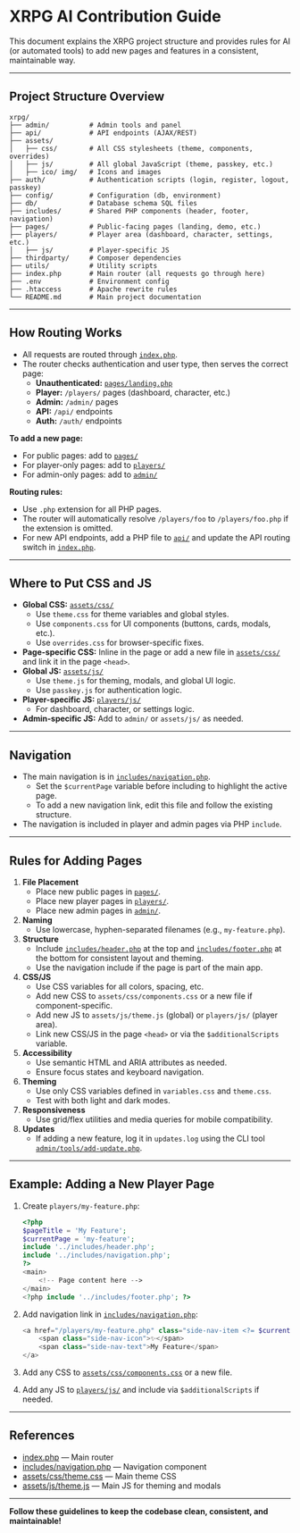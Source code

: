 # XRPG AI Contribution Guide

This document explains the XRPG project structure and provides rules for AI (or automated tools) to add new pages and features in a consistent, maintainable way.

---

## Project Structure Overview

```
xrpg/
├── admin/          # Admin tools and panel
├── api/            # API endpoints (AJAX/REST)
├── assets/
│   ├── css/        # All CSS stylesheets (theme, components, overrides)
│   ├── js/         # All global JavaScript (theme, passkey, etc.)
│   ├── ico/ img/   # Icons and images
├── auth/           # Authentication scripts (login, register, logout, passkey)
├── config/         # Configuration (db, environment)
├── db/             # Database schema SQL files
├── includes/       # Shared PHP components (header, footer, navigation)
├── pages/          # Public-facing pages (landing, demo, etc.)
├── players/        # Player area (dashboard, character, settings, etc.)
│   ├── js/         # Player-specific JS
├── thirdparty/     # Composer dependencies
├── utils/          # Utility scripts
├── index.php       # Main router (all requests go through here)
├── .env            # Environment config
├── .htaccess       # Apache rewrite rules
└── README.md       # Main project documentation
```

---

## How Routing Works

- All requests are routed through [`index.php`](index.php).
- The router checks authentication and user type, then serves the correct page:
    - **Unauthenticated:** [`pages/landing.php`](pages/landing.php)
    - **Player:** `/players/` pages (dashboard, character, etc.)
    - **Admin:** `/admin/` pages
    - **API:** `/api/` endpoints
    - **Auth:** `/auth/` endpoints

**To add a new page:**
- For public pages: add to [`pages/`](pages/)
- For player-only pages: add to [`players/`](players/)
- For admin-only pages: add to [`admin/`](admin/)

**Routing rules:**
- Use `.php` extension for all PHP pages.
- The router will automatically resolve `/players/foo` to `/players/foo.php` if the extension is omitted.
- For new API endpoints, add a PHP file to [`api/`](api/) and update the API routing switch in [`index.php`](index.php).

---

## Where to Put CSS and JS

- **Global CSS:** [`assets/css/`](assets/css/)
    - Use `theme.css` for theme variables and global styles.
    - Use `components.css` for UI components (buttons, cards, modals, etc.).
    - Use `overrides.css` for browser-specific fixes.
- **Page-specific CSS:** Inline in the page or add a new file in [`assets/css/`](assets/css/) and link it in the page `<head>`.
- **Global JS:** [`assets/js/`](assets/js/)
    - Use `theme.js` for theming, modals, and global UI logic.
    - Use `passkey.js` for authentication logic.
- **Player-specific JS:** [`players/js/`](players/js/)
    - For dashboard, character, or settings logic.
- **Admin-specific JS:** Add to `admin/` or `assets/js/` as needed.

---

## Navigation

- The main navigation is in [`includes/navigation.php`](includes/navigation.php).
    - Set the `$currentPage` variable before including to highlight the active page.
    - To add a new navigation link, edit this file and follow the existing structure.
- The navigation is included in player and admin pages via PHP `include`.

---

## Rules for Adding Pages

1. **File Placement**
    - Place new public pages in [`pages/`](pages/).
    - Place new player pages in [`players/`](players/).
    - Place new admin pages in [`admin/`](admin/).
2. **Naming**
    - Use lowercase, hyphen-separated filenames (e.g., `my-feature.php`).
3. **Structure**
    - Include [`includes/header.php`](includes/header.php) at the top and [`includes/footer.php`](includes/footer.php) at the bottom for consistent layout and theming.
    - Use the navigation include if the page is part of the main app.
4. **CSS/JS**
    - Use CSS variables for all colors, spacing, etc.
    - Add new CSS to `assets/css/components.css` or a new file if component-specific.
    - Add new JS to `assets/js/theme.js` (global) or `players/js/` (player area).
    - Link new CSS/JS in the page `<head>` or via the `$additionalScripts` variable.
5. **Accessibility**
    - Use semantic HTML and ARIA attributes as needed.
    - Ensure focus states and keyboard navigation.
6. **Theming**
    - Use only CSS variables defined in `variables.css` and `theme.css`.
    - Test with both light and dark modes.
7. **Responsiveness**
    - Use grid/flex utilities and media queries for mobile compatibility.
8. **Updates**
    - If adding a new feature, log it in `updates.log` using the CLI tool [`admin/tools/add-update.php`](admin/tools/add-update.php).

---

## Example: Adding a New Player Page

1. Create `players/my-feature.php`:
    ```php
    <?php
    $pageTitle = 'My Feature';
    $currentPage = 'my-feature';
    include '../includes/header.php';
    include '../includes/navigation.php';
    ?>
    <main>
        <!-- Page content here -->
    </main>
    <?php include '../includes/footer.php'; ?>
    ```

2. Add navigation link in [`includes/navigation.php`](includes/navigation.php):
    ```php
    <a href="/players/my-feature.php" class="side-nav-item <?= $currentPage === 'my-feature' ? 'active' : '' ?>">
        <span class="side-nav-icon">✨</span>
        <span class="side-nav-text">My Feature</span>
    </a>
    ```

3. Add any CSS to [`assets/css/components.css`](assets/css/components.css) or a new file.

4. Add any JS to [`players/js/`](players/js/) and include via `$additionalScripts` if needed.

---

## References

- [index.php](index.php) — Main router
- [includes/navigation.php](includes/navigation.php) — Navigation component
- [assets/css/theme.css](assets/css/theme.css) — Main theme CSS
- [assets/js/theme.js](assets/js/theme.js) — Main JS for theming and modals

---

**Follow these guidelines to keep the codebase clean, consistent, and maintainable!**
